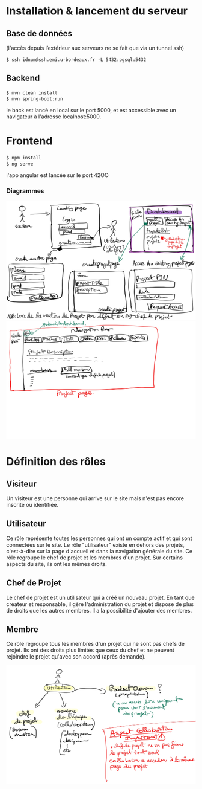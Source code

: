 
# Installation & lancement du serveur

## Base de données 
(l'accès depuis l’extérieur aux serveurs ne se fait que via un tunnel ssh)

    $ ssh idnum@ssh.emi.u-bordeaux.fr -L 5432:pgsql:5432

## Backend

    $ mvn clean install
    $ mvn spring-boot:run

le back est lancé en local sur le port 5000, et est accessible avec un navigateur à l'adresse localhost:5000.

# Frontend

    $ npm install
    $ ng serve

l'app angular est lancée sur le port 42OO



### Diagrammes

![Diagramme de US1 à US8](/assests/Maquettes%20CDP-1.jpg)
![Diagramme de US9 à US11](/assests/Maquettes%20CDP-2.jpg)


# Définition des rôles

## Visiteur
Un visiteur est une personne qui arrive sur le site mais n'est pas encore inscrite ou identifiée.

## Utilisateur
Ce rôle représente toutes les personnes qui ont un compte actif et qui sont connectées sur le site. Le rôle "utilisateur" existe en dehors des projets, c'est-à-dire sur la page d'accueil et dans la navigation générale du site. Ce rôle regroupe le chef de projet et les membres d'un projet. Sur certains aspects du site, ils ont les mêmes droits.

## Chef de Projet
Le chef de projet est un utilisateur qui a créé un nouveau projet. En tant que créateur et responsable, il gère l'administration du projet et dispose de plus de droits que les autres membres. Il a la possibilité d'ajouter des membres.

## Membre
Ce rôle regroupe tous les membres d'un projet qui ne sont pas chefs de projet. Ils ont des droits plus limités que ceux du chef et ne peuvent rejoindre le projet qu'avec son accord (après demande).


![Diagramme de rôles](/assests/Maquettes%20CDP-3.jpg)

